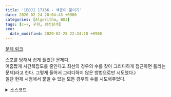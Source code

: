 ```yaml
---
title: '[BOJ] 17136 - 색종이 붙이기'
date: 2020-02-24 20:04:43 +0900
categories: [Algorithm, BOJ]
tags: [c++, 구현, 완전탐색]
seo:
  date_modified: 2020-02-25 22:34:18 +0900
---
```


[문제 링크](https://www.acmicpc.net/problem/17136)

스포를 당해서 쉽게 풀었던 문제다.<br>
어줍짢게 시간복잡도를 줄인다고 최선의 경우의 수를 찾아 그리디하게 접근하면 틀리는 문제(라고 한다. 그렇게 들어서 그리디하지 않은 방법으로만 시도했다.)<br>
일단 현재 시점에서 붙일 수 있는 모든 경우의 수를 시도해주었다.

<details>
  <summary> 소스코드 </summary>
    <div markdown="1">

```c++
#include <iostream>
#include <algorithm>
using namespace std;

int paper[15][15], color[6], ans = 99;

bool is_in_range(int x, int y) {
	return x >= 0 && x < 10 && y >= 0 && y < 10;
}

bool is_attachable(int x, int y, int size) {
	if (color[size] >= 5) return false;
	for (int i = 0; i < size; i++)
		for (int j = 0; j < size; j++)
			if (!paper[x + i][y + j])
				return false;
	return true;
}

void attach(int x, int y, int size) {
	for (int i = 0; i < size; i++)
		for (int j = 0; j < size; j++)
			paper[x + i][y + j] = 0;
}

void remove(int x, int y, int size) {
	for (int i = 0; i < size; i++)
		for (int j = 0; j < size; j++)
			paper[x + i][y + j] = 1;
}

void go(int x, int y, int count) {
	for (int i = 1; i <= 5; i++) {
		if (!is_in_range(x + i - 1, y + i - 1) || !is_attachable(x, y, i))
			continue;
		attach(x, y, i);
		color[i]++;
		bool ck = true;
		for (int r = x; ck && r < 10; r++)
			for (int c = 0; ck && c < 10; c++)
				if (paper[r][c]) {
					ck = false;
					go(r, c, count + 1);
				}

		if (ck) ans = min(ans, count + 1);
		remove(x, y, i);
		color[i]--;
	}
}

int main(void) {
	for (int i = 0; i < 10; i++)
		for (int j = 0; j < 10; j++)
			scanf("%d", paper[i] + j);

	for (int i = 0; i < 10; i++)
		for (int j = 0; j < 10; j++)
			if (paper[i][j]) {
				go(i, j, 0);
				printf("%d", ans == 99 ? -1 : ans);
				return 0;
			}

	printf("%d", 0);
	return 0;
}
```